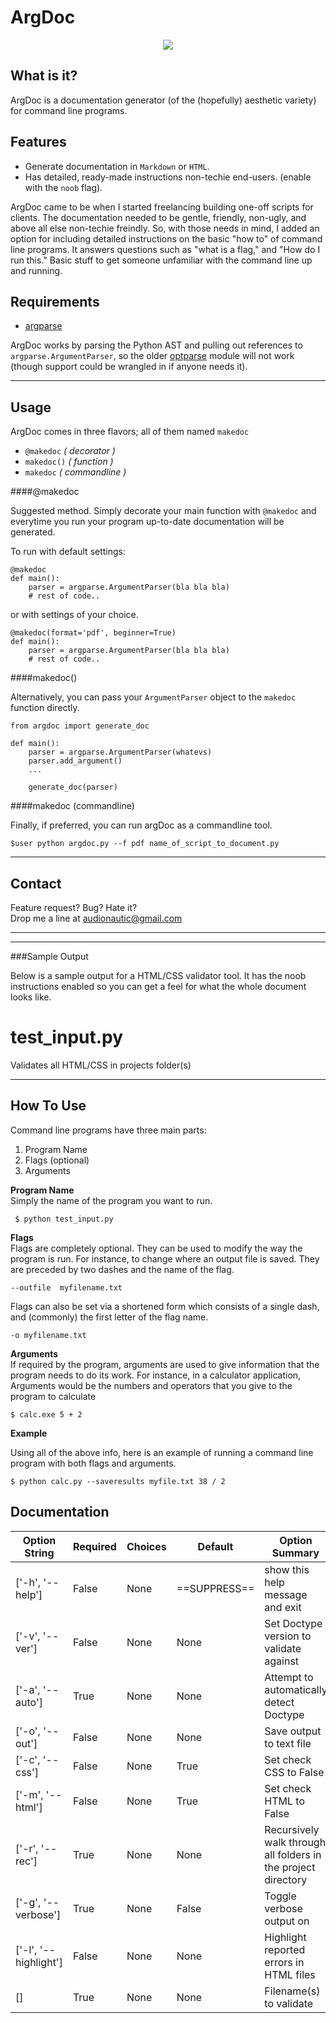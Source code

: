 ArgDoc
======

<p align="center">
	<img src="https://raw.github.com/chriskiehl/ArgDoc/master/img/argdoc_main.png"/>
</p> 


What is it?
-----------

ArgDoc is a documentation generator (of the (hopefully) aesthetic variety) for command line programs. 

Features
-------- 

* Generate  documentation in `Markdown` or `HTML`.  
* Has detailed, ready-made instructions non-techie end-users. (enable with the `noob` flag). 

ArgDoc came to be when I started freelancing building one-off scripts for clients. The documentation needed to be gentle, friendly, non-ugly, and above all else non-techie freindly. So, with those needs in mind, I added an option for including detailed instructions on the basic "how to" of command line programs. It answers questions such as "what is a flag," and "How do I run this." Basic stuff to get someone unfamiliar with the command line up and running. 

Requirements 
----------
* [argparse](http://docs.python.org/dev/library/argparse.html)

ArgDoc works by parsing the Python AST and pulling out references to `argparse.ArgumentParser`, so the older [optparse](http://docs.python.org/2/library/optparse.html) module will not work (though support could be wrangled in if anyone needs it).   


-------------------------------------------------------  


Usage
-----

ArgDoc comes in three flavors; all of them named `makedoc`

* `@makedoc` *( decorator )*  
* `makedoc()` *( function )*
* `makedoc`  *( commandline )*   
 

####@makedoc

Suggested method. Simply decorate your main function with `@makedoc` and everytime you run your program up-to-date documentation will be generated. 

To run with default settings: 

    @makedoc 
    def main():
        parser = argparse.ArgumentParser(bla bla bla) 
        # rest of code.. 
        
    
or with settings of your choice. 

    @makedoc(format='pdf', beginner=True)
    def main():
        parser = argparse.ArgumentParser(bla bla bla) 
        # rest of code.. 

####makedoc()

Alternatively, you can pass your `ArgumentParser` object to the `makedoc` function directly. 

    from argdoc import generate_doc 
    
    def main(): 
        parser = argparse.ArgumentParser(whatevs) 
        parser.add_argument() 
        ... 
        
        generate_doc(parser)


####makedoc (commandline) 

Finally, if preferred, you can run argDoc as a commandline tool. 

    $user python argdoc.py --f pdf name_of_script_to_document.py

---------------------------------------------------------------------  


Contact
-------
Feature request? Bug? Hate it?  
Drop me a line at audionautic@gmail.com

-----------------------------------------------------------  

--------------------------------------------------------------  


###Sample Output 

Below is a sample output for a HTML/CSS validator tool. It has the noob instructions enabled so you can get a feel for what the whole document looks like. 

test_input.py 
==============  
Validates all HTML/CSS in projects folder(s)  

---   
How To Use
-------------  

Command line programs have three main parts:  

1. Program Name
2. Flags (optional)
3. Arguments   



**Program Name**  
Simply the name of the program you want to run.    

     $ python test_input.py

**Flags**  
Flags are completely optional. They can be used to modify the way the program is run. For instance, to change where an output file is saved. They are preceded by two dashes and the name of the flag. 

    --outfile  myfilename.txt
    
Flags can also be set via a shortened form which consists of a single dash, and (commonly) the first letter of the flag name.   

    -o myfilename.txt
    
**Arguments**  
If required by the program, arguments are used to give information that the program needs to do its work. For instance, in a calculator application, Arguments would be the numbers and operators that you give to the program to calculate

    $ calc.exe 5 + 2  
    
**Example**  

Using all of the above info, here is an example of running a command line program with both flags and arguments. 

    $ python calc.py --saveresults myfile.txt 38 / 2 
    

Documentation
-------------     
  
| Option String | Required | Choices | Default| Option Summary |  
|---------------|----------|---------|--------|----------------|  
| ['-h', '--help'] | False | None | ==SUPPRESS== | show this help message and exit | 
| ['-v', '--ver'] | False | None | None | Set Doctype version to validate against | 
| ['-a', '--auto'] | True | None | None | Attempt to automatically detect Doctype | 
| ['-o', '--out'] | False | None | None | Save output to text file | 
| ['-c', '--css'] | False | None | True | Set check CSS to False | 
| ['-m', '--html'] | False | None | True | Set check HTML to False | 
| ['-r', '--rec'] | True | None | None | Recursively walk through all folders in the project directory | 
| ['-g', '--verbose'] | True | None | False | Toggle verbose output on | 
| ['-l', '--highlight'] | False | None | None | Highlight reported errors in HTML files | 
| [] | True | None | None | Filename(s) to validate |   
		











